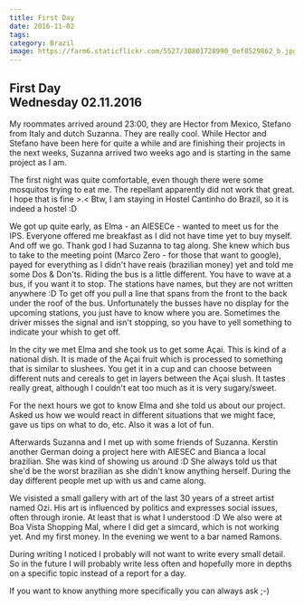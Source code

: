 ```yaml
---
title: First Day
date: 2016-11-02
tags:
category: Brazil
image: https://farm6.staticflickr.com/5527/30801728990_0ef8529862_b.jpg
---
```


## First Day<br>Wednesday 02.11.2016

My roommates arrived around 23:00, they are Hector from Mexico, Stefano from Italy and dutch Suzanna. They are really cool. While Hector and Stefano have been here for quite a while and are finishing their projects in the next weeks, Suzanna arrived two weeks ago and is starting in the same project as I am.

The first night was quite comfortable, even though there were some mosquitos trying to eat me. The repellant apparently did not work that great. I hope that is fine >.< Btw, I am staying in Hostel Cantinho do Brazil, so it is indeed a hostel :D

We got up quite early, as Elma - an AIESECe - wanted to meet us for the IPS.
Everyone offered me breakfast as I did not have time yet to buy myself. And off we go. Thank god I had Suzanna to tag along. She knew which bus to take to the meeting point (Marco Zero - for those that want to google), payed for everything as I didn't have reais (brazilian money) yet and told me some Dos & Don'ts. Riding the bus is a little different. You have to wave at a bus, if you want it to stop. The stations have names, but they are not written anywhere :D To get off you pull a line that spans from the front to the back under the roof of the bus. Unfortunately the busses have no display for the upcoming stations, you just have to know where you are. Sometimes the driver misses the signal and isn't stopping, so you have to yell something to indicate your whish to get off.

In the city we met Elma and she took us to get some Açai. This is kind of a national dish. It is made of the Açai fruit which is processed to something that is similar to slushees. You get it in a cup and can choose between different nuts and cereals to get in layers between the Açai slush.
It tastes really great, although I couldn't eat too much as it is very sugary/sweet.

For the next hours we got to know Elma and she told us about our project. Asked us how we would react in different situations that we might face, gave us tips on what to do, etc. Also it was a lot of fun.

Afterwards Suzanna and I met up with some friends of Suzanna. Kerstin another German doing a project here with AIESEC and Bianca a local brazilian. She was kind of showing us around :D She always told us that she'd be the worst brazilian as she didn't know anything herself. During the day different people met up with us and came along.

We visisted a small gallery with art of the last 30 years of a street artist named Ozi. His art is influenced by politics and expresses social issues, often through ironie. At least that is what I understood :D
We also were at Boa Vista Shopping Mal, where I did get a simcard, which is not working yet. And my first money. In the evening we went to a bar named Ramons.

During writing I noticed I probably will not want to write every small detail. So in the future I will probably write less often and hopefully more in depths on a specific topic instead of a report for a day.

If you want to know anything more specifically you can always ask ;-)